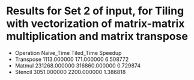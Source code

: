 # Results for Set 2 of input, for Tiling with vectorization of matrix-matrix multiplication and matrix transpose

- Operation	Naive_Time	Tiled_Time	Speedup
- Transpose	1113.000000	171.000000	6.508772
- Matmul	231268.000000		316860.000000	0.729874
- Stencil	3051.000000		2200.000000	1.386818
